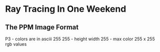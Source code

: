 # Ray Tracing In One Weekend

## The PPM Image Format

P3 - colors are in asciii
255 255 - height width
255 - max color
255 x 255 rgb values